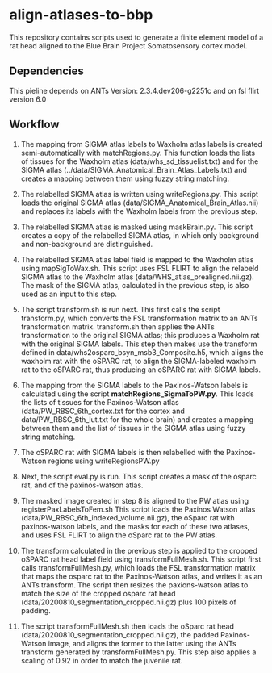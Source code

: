 # align-atlases-to-bbp

This repository contains scripts used to generate a finite element model of a rat head aligned to the Blue Brain Project Somatosensory cortex model.

## Dependencies

This pieline depends on ANTs Version: 2.3.4.dev206-g2251c and on fsl flirt version 6.0

## Workflow

1. The mapping from SIGMA atlas labels to Waxholm atlas labels is created semi-automatically with matchRegions.py. This function loads the lists of tissues for the Waxholm atlas (data/whs_sd_tissuelist.txt) and for the SIGMA atlas (../data/SIGMA_Anatomical_Brain_Atlas_Labels.txt) and creates a mapping between them using fuzzy string matching.

2. The relabelled SIGMA atlas is written using writeRegions.py. This script loads the original SIGMA atlas (data/SIGMA_Anatomical_Brain_Atlas.nii) and replaces its labels with the Waxholm labels from the previous step.

3. The relabelled SIGMA atlas is masked using maskBrain.py. This script creates a copy of the relabelled SIGMA atlas, in which only background and non-background are distinguished.

4. The relabelled SIGMA atlas label field is mapped to the Waxholm atlas using mapSigToWax.sh. This script uses FSL FLIRT to align the relabeld SIGMA atlas to the Waxholm atlas (data/WHS_atlas_prealigned.nii.gz). The mask of the SIGMA atlas, calculated in the previous step, is also used as an input to this step.

5. The script transform.sh is run next. This first calls the script transform.py, which converts the FSL transformation matrix to an ANTs transformation matrix. transform.sh then applies the ANTs transformation to the original SIGMA atlas; this produces a Waxholm rat with the original SIGMA labels.  This step then makes use the transform defined in data/whs2osparc_bsyn_msb3_Composite.h5, which aligns the waxholm rat with the oSPARC rat, to align the SIGMA-labeled waxholm rat to the oSPARC rat, thus producing an oSPARC rat with SIGMA labels.

6. The mapping from the SIGMA labels to the Paxinos-Watson labels is calculated using the script **matchRegions_SigmaToPW.py**. This loads the lists of tissues for the Paxinos-Watson atlas (data/PW_RBSC_6th_cortex.txt for the cortex and data/PW_RBSC_6th_lut.txt for the whole brain) and creates a mapping between them and the list of tissues in the SIGMA atlas using fuzzy string matching.

7. The oSPARC rat with SIGMA labels is then relabelled with the Paxinos-Watson regions using writeRegionsPW.py

8. Next, the script eval.py is run. This script creates a mask of the osparc rat, and of the paxinos-watson atlas.

9. The masked image created in step 8 is aligned to the PW atlas using registerPaxLabelsToFem.sh This script loads the Paxinos Watson atlas (data/PW_RBSC_6th_indexed_volume.nii.gz), the oSparc rat with paxinos-watson labels, and the masks for each of these two atlases, and uses FSL FLIRT to align the oSparc rat to the PW atlas.

10. The transform calculated in the previous step is applied to the cropped oSPARC rat head label field using transformFullMesh.sh. This script first calls transformFullMesh.py, which loads the FSL transformation matrix that maps the osparc rat to the Paxinos-Watson atlas, and writes it as an ANTs transform. The script then resizes the paxions-watson atlas to match the size of the cropped osparc rat head (data/20200810_segmentation_cropped.nii.gz) plus 100 pixels of padding.
11. The script transformFullMesh.sh then loads the oSparc  rat head (data/20200810_segmentation_cropped.nii.gz),  the padded Paxinos-Watson image, and aligns the former to the latter using the ANTs transform generated by transformFullMesh.py. This step also applies a scaling of 0.92 in order to match the juvenile rat.
